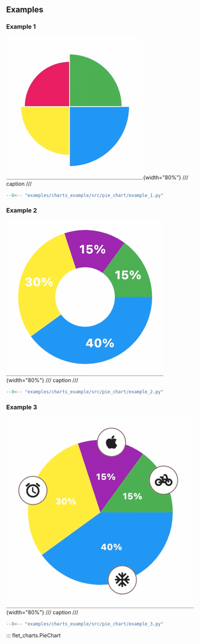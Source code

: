## Examples

### Example 1

![PieChart example 1](../examples/charts_example/src/pie_chart/media/example_1.gif){width="80%"}
/// caption
///

```python
--8<-- "examples/charts_example/src/pie_chart/example_1.py"
```

### Example 2

![PieChart example 2](../examples/charts_example/src/pie_chart/media/example_2.gif){width="80%"}
/// caption
///

```python
--8<-- "examples/charts_example/src/pie_chart/example_2.py"
```

### Example 3

![PieChart example 3](../examples/charts_example/src/pie_chart/media/example_3.gif){width="80%"}
/// caption
///

```python
--8<-- "examples/charts_example/src/pie_chart/example_3.py"
```

::: flet_charts.PieChart
